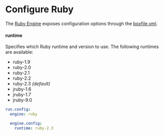 # Configure Ruby
The <a href="https://github.com/nanobox-io/nanobox-engine-ruby" target="\_blank">Ruby Engine</a> exposes configuration options through the <a href="http://docs.nanobox.io/boxfile/" target="\_blank">boxfile.yml</a>.

#### runtime
Specifies which Ruby runtime and version to use. The following runtimes are available:

- ruby-1.9
- ruby-2.0
- ruby-2.1
- ruby-2.2
- ruby-2.3 *(default)*
- jruby-1.6
- jruby-1.7
- jruby-9.0

```yaml
run.config:
  engine: ruby

  engine.config:
    runtime: ruby-2.3
```
